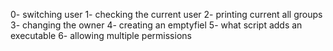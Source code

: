 0- switching user
1- checking the current user
2- printing current all groups
3- changing the owner
4- creating an emptyfiel
5- what script adds an executable
6- allowing multiple permissions
